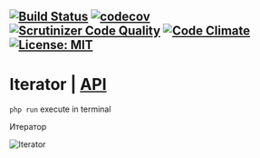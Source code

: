 [![Build Status](https://travis-ci.org/Jagepard/PhpDesignPatterns-Iterator.svg?branch=master)](https://travis-ci.org/Jagepard/PhpDesignPatterns-Iterator)
[![codecov](https://codecov.io/gh/Jagepard/PhpDesignPatterns-Iterator/branch/master/graph/badge.svg)](https://codecov.io/gh/Jagepard/PhpDesignPatterns-Iterator)
[![Scrutinizer Code Quality](https://scrutinizer-ci.com/g/Jagepard/PhpDesignPatterns-Iterator/badges/quality-score.png?b=master)](https://scrutinizer-ci.com/g/Jagepard/PhpDesignPatterns-Iterator/?branch=master)
[![Code Climate](https://codeclimate.com/github/Jagepard/PhpDesignPatterns-Iterator/badges/gpa.svg)](https://codeclimate.com/github/Jagepard/PhpDesignPatterns-Iterator)
[![License: MIT](https://img.shields.io/badge/license-MIT-498e7f.svg)](https://mit-license.org/)
-----

# Iterator | [API](https://github.com/Jagepard/PhpDesignPatterns-Iterator/blob/master/docs.md "Documentation API")
```php run``` execute in terminal

Итератор

![Iterator](https://github.com/Jagepard/PhpDesignPatterns-Iterator/blob/master/UML.png)
